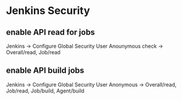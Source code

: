 # Jenkins Security
## enable API read for jobs
Jenkins -> Configure Global Security
User Anounymous check -> Overall/read, Job/read

## enable API build jobs
Jenkins -> Configure Global Security
User Anonymous -> Overall/read, Job/read, Job/build, Agent/build
